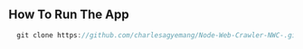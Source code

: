 ## How To Run The App

``` javascript
  git clone https://github.com/charlesagyemang/Node-Web-Crawler-NWC-.git
```

